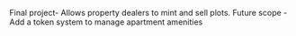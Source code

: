 Final project- 
Allows property dealers to mint and sell plots. Future scope - Add a token system to manage apartment amenities 
